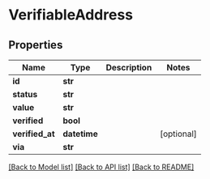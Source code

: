 # VerifiableAddress

## Properties
Name | Type | Description | Notes
------------ | ------------- | ------------- | -------------
**id** | **str** |  | 
**status** | **str** |  | 
**value** | **str** |  | 
**verified** | **bool** |  | 
**verified_at** | **datetime** |  | [optional] 
**via** | **str** |  | 

[[Back to Model list]](../README.md#documentation-for-models) [[Back to API list]](../README.md#documentation-for-api-endpoints) [[Back to README]](../README.md)


